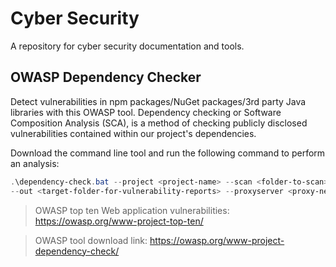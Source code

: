 # Cyber Security
A repository for cyber security documentation and tools.

## OWASP Dependency Checker

Detect vulnerabilities in npm packages/NuGet packages/3rd party Java libraries with this OWASP tool. Dependency checking or Software Composition Analysis (SCA), is a method of checking publicly disclosed vulnerabilities contained within our project's dependencies.

Download the command line tool and run the following command to perform an analysis:

```powershell
.\dependency-check.bat --project <project-name> --scan <folder-to-scan> --format ALL 
--out <target-folder-for-vulnerability-reports> --proxyserver <proxy-network-address> --proxyport <proxy-port>
```

> OWASP top ten Web application vulnerabilities: https://owasp.org/www-project-top-ten/

> OWASP tool download link: https://owasp.org/www-project-dependency-check/
